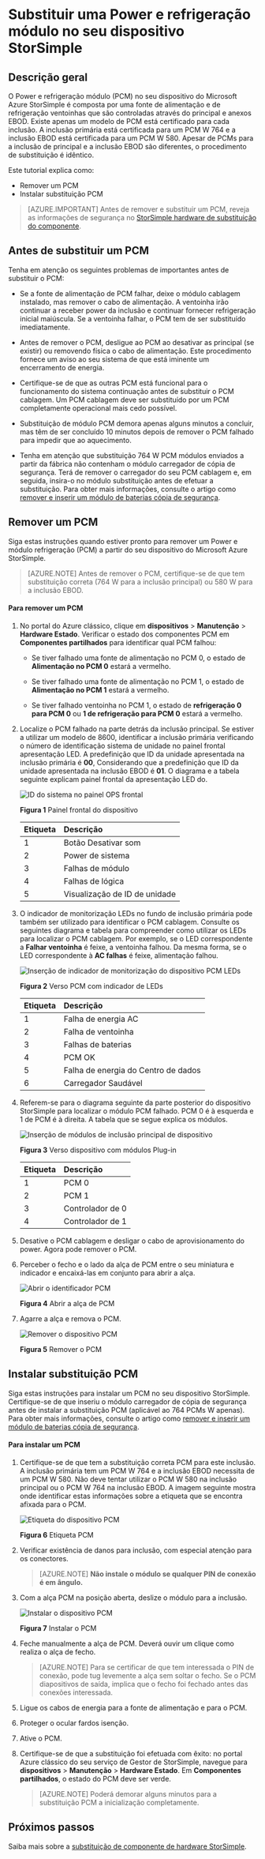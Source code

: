<properties 
   pageTitle="Substituir um PCM no seu dispositivo StorSimple | Microsoft Azure"
   description="Explica como remover e substituir a Power e o módulo refrigeração (PCM) no seu dispositivo StorSimple"
   services="storsimple"
   documentationCenter=""
   authors="alkohli"
   manager="carmonm"
   editor="" />
<tags 
   ms.service="storsimple"
   ms.devlang="NA"
   ms.topic="article"
   ms.tgt_pltfrm="NA"
   ms.workload="TBD"
   ms.date="08/18/2016"
   ms.author="alkohli" />

# <a name="replace-a-power-and-cooling-module-on-your-storsimple-device"></a>Substituir uma Power e refrigeração módulo no seu dispositivo StorSimple

## <a name="overview"></a>Descrição geral

O Power e refrigeração módulo (PCM) no seu dispositivo do Microsoft Azure StorSimple é composta por uma fonte de alimentação e de refrigeração ventoinhas que são controladas através do principal e anexos EBOD. Existe apenas um modelo de PCM está certificado para cada inclusão. A inclusão primária está certificada para um PCM W 764 e a inclusão EBOD está certificada para um PCM W 580. Apesar de PCMs para a inclusão de principal e a inclusão EBOD são diferentes, o procedimento de substituição é idêntico.

Este tutorial explica como:

- Remover um PCM
- Instalar substituição PCM

>[AZURE.IMPORTANT] Antes de remover e substituir um PCM, reveja as informações de segurança no [StorSimple hardware de substituição do componente](storsimple-hardware-component-replacement.md).

## <a name="before-you-replace-a-pcm"></a>Antes de substituir um PCM

Tenha em atenção os seguintes problemas de importantes antes de substituir o PCM:

- Se a fonte de alimentação de PCM falhar, deixe o módulo cablagem instalado, mas remover o cabo de alimentação. A ventoinha irão continuar a receber power da inclusão e continuar fornecer refrigeração inicial maiúscula. Se a ventoinha falhar, o PCM tem de ser substituído imediatamente.

- Antes de remover o PCM, desligue ao PCM ao desativar as principal (se existir) ou removendo física o cabo de alimentação. Este procedimento fornece um aviso ao seu sistema de que está iminente um encerramento de energia.

- Certifique-se de que as outras PCM está funcional para o funcionamento do sistema continuação antes de substituir o PCM cablagem. Um PCM cablagem deve ser substituído por um PCM completamente operacional mais cedo possível.

- Substituição de módulo PCM demora apenas alguns minutos a concluir, mas têm de ser concluído 10 minutos depois de remover o PCM falhado para impedir que ao aquecimento.

- Tenha em atenção que substituição 764 W PCM módulos enviados a partir da fábrica não contenham o módulo carregador de cópia de segurança. Terá de remover o carregador do seu PCM cablagem e, em seguida, insira-o no módulo substituição antes de efetuar a substituição. Para obter mais informações, consulte o artigo como [remover e inserir um módulo de baterias cópia de segurança](storsimple-battery-replacement.md).


## <a name="remove-a-pcm"></a>Remover um PCM

Siga estas instruções quando estiver pronto para remover um Power e módulo refrigeração (PCM) a partir do seu dispositivo do Microsoft Azure StorSimple.

>[AZURE.NOTE] Antes de remover o PCM, certifique-se de que tem substituição correta (764 W para a inclusão principal) ou 580 W para a inclusão EBOD.

#### <a name="to-remove-a-pcm"></a>Para remover um PCM

1. No portal do Azure clássico, clique em **dispositivos** > **Manutenção** > **Hardware Estado**. Verificar o estado dos componentes PCM em **Componentes partilhados** para identificar qual PCM falhou:

     - Se tiver falhado uma fonte de alimentação no PCM 0, o estado de **Alimentação no PCM 0** estará a vermelho.

     - Se tiver falhado uma fonte de alimentação no PCM 1, o estado de **Alimentação no PCM 1** estará a vermelho.

     - Se tiver falhado ventoinha no PCM 1, o estado de **refrigeração 0 para PCM 0** ou **1 de refrigeração para PCM 0** estará a vermelho.

2. Localize o PCM falhado na parte detrás da inclusão principal. Se estiver a utilizar um modelo de 8600, identificar a inclusão primária verificando o número de identificação sistema de unidade no painel frontal apresentação LED. A predefinição que ID da unidade apresentada na inclusão primária é **00**, Considerando que a predefinição que ID da unidade apresentada na inclusão EBOD é **01**. O diagrama e a tabela seguinte explicam painel frontal da apresentação LED do.

    ![ID do sistema no painel OPS frontal](./media/storsimple-power-cooling-module-replacement/IC740991.png)

     **Figura 1** Painel frontal do dispositivo  

  	|Etiqueta|Descrição|
  	|:---|:-----------|
  	|1|Botão Desativar som|
  	|2|Power de sistema|
  	|3|Falhas de módulo|
  	|4|Falhas de lógica|
  	|5|Visualização de ID de unidade|

3. O indicador de monitorização LEDs no fundo de inclusão primária pode também ser utilizado para identificar o PCM cablagem. Consulte os seguintes diagrama e tabela para compreender como utilizar os LEDs para localizar o PCM cablagem. Por exemplo, se o LED correspondente a **Falhar ventoinha** é feixe, a ventoinha falhou. Da mesma forma, se o LED correspondente à **AC falhas** é feixe, alimentação falhou. 

    ![Inserção de indicador de monitorização do dispositivo PCM LEDs](./media/storsimple-power-cooling-module-replacement/IC740992.png)

     **Figura 2** Verso PCM com indicador de LEDs

  	|Etiqueta|Descrição|
  	|:---|:-----------|
  	|1|Falha de energia AC|
  	|2|Falha de ventoinha|
  	|3|Falhas de baterias|
  	|4|PCM OK|
  	|5|Falha de energia do Centro de dados|
  	|6|Carregador Saudável|

4. Referem-se para o diagrama seguinte da parte posterior do dispositivo StorSimple para localizar o módulo PCM falhado. PCM 0 é à esquerda e 1 de PCM é à direita. A tabela que se segue explica os módulos.

     ![Inserção de módulos de inclusão principal de dispositivo](./media/storsimple-power-cooling-module-replacement/IC740994.png)

     **Figura 3** Verso dispositivo com módulos Plug-in 

  	|Etiqueta|Descrição|
  	|:---|:-----------|
  	|1|PCM 0|
  	|2|PCM 1|
  	|3|Controlador de 0|
  	|4|Controlador de 1|

5. Desative o PCM cablagem e desligar o cabo de aprovisionamento do power. Agora pode remover o PCM.

6. Perceber o fecho e o lado da alça de PCM entre o seu miniatura e indicador e encaixá-las em conjunto para abrir a alça.

    ![Abrir o identificador PCM](./media/storsimple-power-cooling-module-replacement/IC740995.png)

    **Figura 4** Abrir a alça de PCM

7. Agarre a alça e remova o PCM.

    ![Remover o dispositivo PCM](./media/storsimple-power-cooling-module-replacement/IC740996.png)

    **Figura 5** Remover o PCM

## <a name="install-a-replacement-pcm"></a>Instalar substituição PCM

Siga estas instruções para instalar um PCM no seu dispositivo StorSimple. Certifique-se de que inseriu o módulo carregador de cópia de segurança antes de instalar a substituição PCM (aplicável ao 764 PCMs W apenas). Para obter mais informações, consulte o artigo como [remover e inserir um módulo de baterias cópia de segurança](storsimple-battery-replacement.md).

#### <a name="to-install-a-pcm"></a>Para instalar um PCM

1. Certifique-se de que tem a substituição correta PCM para este inclusão. A inclusão primária tem um PCM W 764 e a inclusão EBOD necessita de um PCM W 580. Não deve tentar utilizar o PCM W 580 na inclusão principal ou o PCM W 764 na inclusão EBOD. A imagem seguinte mostra onde identificar estas informações sobre a etiqueta que se encontra afixada para o PCM.

    ![Etiqueta do dispositivo PCM](./media/storsimple-power-cooling-module-replacement/IC740973.png)

    **Figura 6** Etiqueta PCM

2. Verificar existência de danos para inclusão, com especial atenção para os conectores. 
                                        
    >[AZURE.NOTE] **Não instale o módulo se qualquer PIN de conexão é em ângulo.**

3. Com a alça PCM na posição aberta, deslize o módulo para a inclusão.

    ![Instalar o dispositivo PCM](./media/storsimple-power-cooling-module-replacement/IC740975.png)

    **Figura 7** Instalar o PCM

4. Feche manualmente a alça de PCM. Deverá ouvir um clique como realiza o alça de fecho. 
                                        
    >[AZURE.NOTE] Para se certificar de que tem interessada o PIN de conexão, pode tug levemente a alça sem soltar o fecho. Se o PCM diapositivos de saída, implica que o fecho foi fechado antes das conexões interessada.

5. Ligue os cabos de energia para a fonte de alimentação e para o PCM.

6. Proteger o ocular fardos isenção. 

7. Ative o PCM.

8. Certifique-se de que a substituição foi efetuada com êxito: no portal Azure clássico do seu serviço de Gestor de StorSimple, navegue para **dispositivos** > **Manutenção** > **Hardware Estado**. Em **Componentes partilhados**, o estado do PCM deve ser verde. 
                                        
    >[AZURE.NOTE] Poderá demorar alguns minutos para a substituição PCM a inicialização completamente.

## <a name="next-steps"></a>Próximos passos

Saiba mais sobre a [substituição de componente de hardware StorSimple](storsimple-hardware-component-replacement.md).
